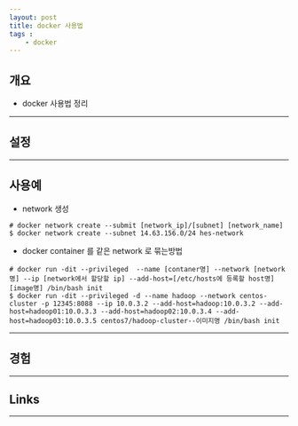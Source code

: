 ```yaml
---
layout: post
title: docker 사용법
tags :
    - docker
---
```


## 개요
* docker 사용법 정리

---

## 설정

---

## 사용예
* network 생성

```shell
# docker network create --submit [network_ip]/[subnet] [network_name]
$ docker network create --subnet 14.63.156.0/24 hes-network 
```

* docker container 를 같은 network 로 묶는방법

```shell
# docker run -dit --privileged  --name [contaner명] --network [network명] --ip [network에서 할당할 ip] --add-host=[/etc/hosts에 등록할 host명] [image명] /bin/bash init
$ docker run -dit --privileged -d --name hadoop --network centos-cluster -p 12345:8088 --ip 10.0.3.2 --add-host=hadoop:10.0.3.2 --add-host=hadoop01:10.0.3.3 --add-host=hadoop02:10.0.3.4 --add-host=hadoop03:10.0.3.5 centos7/hadoop-cluster--이미지명 /bin/bash init
```


---

## 경험

---

## Links

---












